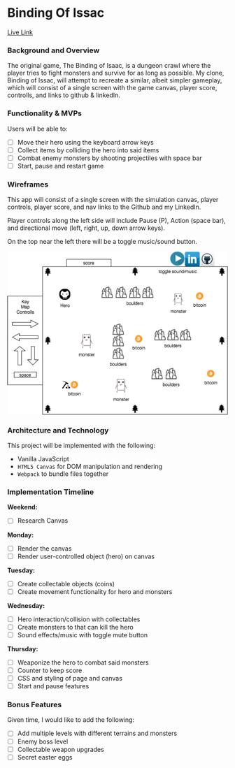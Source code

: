 # Binding Of Issac

[Live Link](https://niall-m.github.io/binding_of_issac/)

### Background and Overview

The original game, The Binding of Isaac, is a dungeon crawl where the player tries to fight monsters and survive for as long as possible. My clone, Binding of Issac, will attempt to recreate a similar, albeit simpler gameplay, which will consist of a single screen with the game canvas, player score, controlls, and links to github & linkedIn.

### Functionality & MVPs

Users will be able to:
- [ ] Move their hero using the keyboard arrow keys
- [ ] Collect items by colliding the hero into said items
- [ ] Combat enemy monsters by shooting projectiles with space bar
- [ ] Start, pause and restart game

### Wireframes

This app will consist of a single screen with the simulation canvas, player controls, player score, and nav links to the Github and my LinkedIn.  

Player controls along the left side will include Pause (P), Action (space bar), and directional move (left, right, up, down arrow keys).

On the top near the left there will be a toggle music/sound button.

![wireframes](https://github.com/niall-m/binding_of_issac/blob/master/assets/wireframes.png)

### Architecture and Technology

This project will be implemented with the following:

* Vanilla JavaScript
* `HTML5 Canvas` for DOM manipulation and rendering
* `Webpack` to bundle files together

### Implementation Timeline

**Weekend:**
- [ ] Research Canvas

**Monday:**
- [ ] Render the canvas
- [ ] Render user-controlled object (hero) on canvas

**Tuesday:**
- [ ] Create collectable objects (coins)
- [ ] Create movement functionality for hero and monsters

**Wednesday:**
- [ ] Hero interaction/collision with collectables
- [ ] Create monsters to that can kill the hero
- [ ] Sound effects/music with toggle mute button

**Thursday:**
- [ ] Weaponize the hero to combat said monsters
- [ ] Counter to keep score
- [ ] CSS and styling of page and canvas
- [ ] Start and pause features

### Bonus Features

Given time, I would like to add the following:
- [ ] Add multiple levels with different terrains and monsters
- [ ] Enemy boss level
- [ ] Collectable weapon upgrades
- [ ] Secret easter eggs
